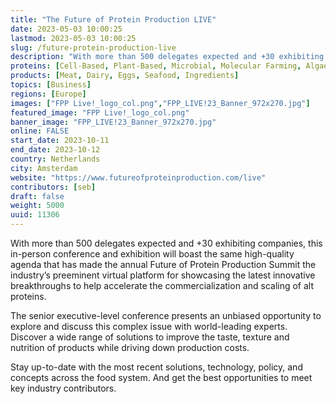 ```yaml
---
title: "The Future of Protein Production LIVE"
date: 2023-05-03 10:00:25
lastmod: 2023-05-03 10:00:25
slug: /future-protein-production-live
description: "With more than 500 delegates expected and +30 exhibiting companies, this in-person conference and exhibition will boast the same high-quality agenda that has made the annual Future of Protein Production Summit the industry’s preeminent virtual platform for showcasing the latest innovative breakthroughs to help accelerate the commercialization and scaling of alt proteins."
proteins: [Cell-Based, Plant-Based, Microbial, Molecular Farming, Algae, Fungi]
products: [Meat, Dairy, Eggs, Seafood, Ingredients]
topics: [Business]
regions: [Europe]
images: ["FPP Live!_logo_col.png","FPP_LIVE!23_Banner_972x270.jpg"]
featured_image: "FPP Live!_logo_col.png"
banner_image: "FPP_LIVE!23_Banner_972x270.jpg"
online: FALSE
start_date: 2023-10-11
end_date: 2023-10-12
country: Netherlands
city: Amsterdam
website: "https://www.futureofproteinproduction.com/live"
contributors: [seb]
draft: false
weight: 5000
uuid: 11306
---
```

<p>With more than 500 delegates expected and +30 exhibiting companies, this in-person conference and exhibition will boast the same high-quality agenda that has made the annual Future of Protein Production Summit the industry’s preeminent virtual platform for showcasing the latest innovative breakthroughs to help accelerate the commercialization and scaling of alt proteins.</p>
<p>The senior executive-level conference presents an unbiased opportunity to explore and discuss this complex issue with world-leading experts. Discover a wide range of solutions to improve the taste, texture and nutrition of products while driving down production costs.</p>
<p>Stay up-to-date with the most recent solutions, technology, policy, and concepts across the food system. And get the best opportunities to meet key industry contributors.</p>
